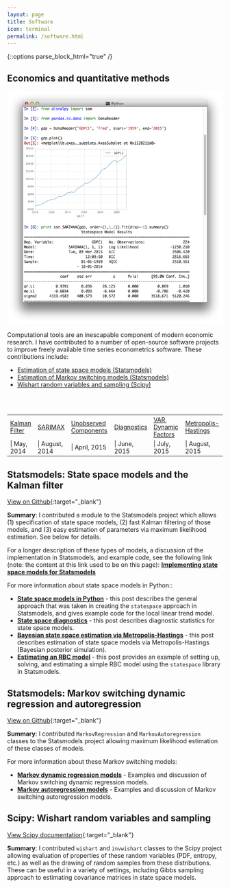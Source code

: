 ```yaml
---
layout: page
title: Software
icon: terminal
permalink: /software.html
---
```

{::options parse_block_html="true" /}


<section id="code" class="lead-section compact">

# Economics and quantitative methods

<img class="ipython" src="/assets/images/ipython-gdp.png" />

Computational tools are an inescapable component of modern economic research. I
have contributed to a number of open-source software projects to improve
freely available time series econometrics software. These contributions
include:

- [Estimation of state space models (Statsmodels)](#state-space)
- [Estimation of Markov switching models (Statsmodels)](#markov-switching)
- [Wishart random variables and sampling (Scipy)](#wishart)

<br /><br />

</section>

<section id="state-space" class="state-space">

<div class="timeline">
<table class="timeline" cellpadding="0" cellspacing="0">
    <tbody>
        <tr class="dates">
            <td class="y14m05">
                <span>
                    <a href="http://www.statsmodels.org/dev/statespace.html"> Kalman Filter</a>
                </span>
            </td>
            <td class="y14m08">
                <span>
                    <a href="http://www.statsmodels.org/dev/generated/statsmodels.tsa.statespace.sarimax.SARIMAX.html#statsmodels.tsa.statespace.sarimax.SARIMAX"> SARIMAX</a>
                </span>
            </td>
            <td class="y15m04">
                <span>
                    <a href="https://github.com/statsmodels/statsmodels/pull/2432"> Unobserved Components</a>
                </span>
            </td>
            <td class="y15m06">
                <span>
                    <a href="https://github.com/statsmodels/statsmodels/pull/2431"> Diagnostics</a>
                </span>
            </td>
            <td class="y15m07">
                <span>
                    <a href="https://github.com/statsmodels/statsmodels/pull/2563"> VAR, Dynamic Factors</a>
                </span>
            </td>
            <td class="y15m08">
                <span>
                    <a href="./topics/state_space_mh.html"> Metropolis-Hastings</a>
                </span>
            </td>
        </tr>
        <tr class="items">
            <td class="y14m05">
                <span class="spacer">  |</span>
                <span>May, 2014</span>
            </td>
            <td class="y14m08">
                <span class="spacer">  |</span>
                <span>August, 2014</span>
            </td>
            <td class="y15m04">
                <span class="spacer">  |</span>
                <span>April, 2015</span>
            </td>
            <td class="y15m06">
                <span class="spacer">  |</span>
                <span>June, 2015</span>
            </td>
            <td class="y15m07">
                <span class="spacer">  |</span>
                <span>July, 2015</span>
            </td>
            <td class="y15m08">
                <span class="spacer">  |</span>
                <span>August, 2015</span>
            </td>
        </tr>
    </tbody>
</table>
</div>

## Statsmodels: State space models and the Kalman filter

[View on Github](https://github.com/statsmodels/statsmodels/pull/2250){:target="_blank"}

**Summary**: I contributed a module to the Statsmodels project which
allows (1) specification of state space models, (2) fast
Kalman filtering of those models, and (3) easy estimation
of parameters via maximum likelihood estimation. See
below for details.

For a longer description of these types of models, a discussion of the
implementation in Statsmodels, and example code, see the following link (note:
the content at this link used to be on this page): **[Implementing state space models for Statsmodels](./topics/implementing_state_space.html)**

For more information about state space models in Python::

- **[State space models in Python](./topics/state_space_python.html)** - this post describes the general approach that was taken in creating the `statespace` approach in Statsmodels, and gives example code for the local linear trend model.
- **[State space diagnostics](./topics/state_space_diagnostics.html)** - this post describes diagnostic statistics for state space models.
- **[Bayesian state space estimation via Metropolis-Hastings](./topics/state_space_mh.html)** - this post describes estimation of state space models via Metropolis-Hastings (Bayesian posterior simulation).
- **[Estimating an RBC model](./topics/estimating_rbc.html)** - this post provides an example of setting up, solving, and estimating a simple RBC model using the `statespace` library in Statsmodels.

</section>

<section id="markov-switching">

## Statsmodels: Markov switching dynamic regression and autoregression

[View on Github](https://github.com/statsmodels/statsmodels/pull/2980){:target="_blank"}

**Summary**: I contributed `MarkovRegression` and `MarkovAutoregression`
classes to the Statsmodels project allowing maximum likelihood estimation of
these classes of models.

For more information about these Markov switching models:

- **[Markov dynamic regression models](./topics/markov_regression.html)** - Examples and discussion of Markov switching dynamic regression models.
- **[Markov autoregression models](./topics/markov_autoregression.html)** - Examples and discussion of Markov switching autoregression models.

</section>

<section id="wishart">

## Scipy: Wishart random variables and sampling

[View Scipy documentation](http://docs.scipy.org/doc/scipy/reference/generated/scipy.stats.wishart.html#scipy.stats.wishart){:target="_blank"}

**Summary**: I contributed `wishart` and `invwishart` classes to the Scipy
project allowing evaluation of properties of these random variables (PDF,
entropy, etc.) as well as the drawing of random samples from these
distributions. These can be useful in a variety of settings, including Gibbs
sampling approach to estimating covariance matrices in state space models.

</section>
